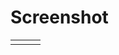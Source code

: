 # Screenshot
<table>
  <tr>
    <td><img src=''/></td>
    <td><img src=''/></td>
    <td><img src=''/></td>
  </tr>
</table>
